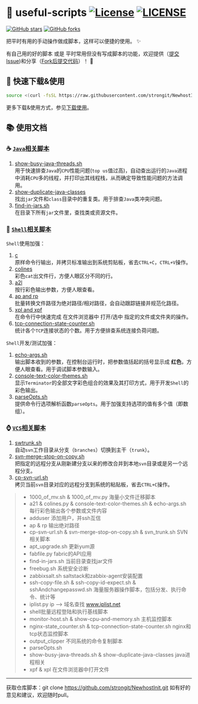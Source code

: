 :snail: useful-scripts [![License](https://img.shields.io/badge/license-Apache%202-4EB1BA.svg)](https://www.apache.org/licenses/LICENSE-2.0.html) [![LICENSE](https://img.shields.io/badge/license-NPL%20(The%20996%20Prohibited%20License)-blue.svg)](https://github.com/996icu/996.ICU/blob/master/LICENSE)
====================================

[![GitHub stars](https://img.shields.io/github/stars/oldratlee/useful-scripts.svg?style=social&label=Star&)](https://github.com/strongit/NewhostInit/stargazers)
[![GitHub forks](https://img.shields.io/github/forks/oldratlee/useful-scripts.svg?style=social&label=Fork&)](https://github.com/strongit/NewhostInit/fork)


把平时有用的手动操作做成脚本，这样可以便捷的使用。 :sparkles:

有自己用的好的脚本 或是 平时常用但没有写成脚本的功能，欢迎提供（[提交Issue](https://github.com/strongit/NewhostInit/issues))和分享（[Fork后提交代码](https://github.com/strongit/NewhostInit/fork)）！ :sparkling_heart:

:beginner: 快速下载&使用
----------------------

```bash
source <(curl -fsSL https://raw.githubusercontent.com/strongit/NewhostInit/master/test-cases/self-installer.sh)
```

更多下载&使用方式，参见[下载使用](docs/install.md)。

:books: 使用文档
----------------------

### :coffee: [`Java`相关脚本](docs/java.md)

1. [show-busy-java-threads.sh](docs/java.md#beer-show-busy-java-threadssh)  
    用于快速排查`Java`的`CPU`性能问题(`top us`值过高)，自动查出运行的`Java`进程中消耗`CPU`多的线程，并打印出其线程栈，从而确定导致性能问题的方法调用。
1. [show-duplicate-java-classes](docs/java.md#beer-show-duplicate-java-classes)  
    找出`jar`文件和`class`目录中的重复类。用于排查`Java`类冲突问题。
1. [find-in-jars.sh](docs/java.md#beer-find-in-jarssh)  
    在目录下所有`jar`文件里，查找类或资源文件。

### :shell: [`Shell`相关脚本](docs/shell.md)

`Shell`使用加强：

1. [c](docs/shell.md#beer-c)  
    原样命令行输出，并拷贝标准输出到系统剪贴板，省去`CTRL+C`，`CTRL+V`操作。
1. [colines](docs/shell.md#beer-colines)  
    彩色`cat`出文件行，方便人眼区分不同的行。
1. [a2l](docs/shell.md#beer-a2l)  
    按行彩色输出参数，方便人眼查看。
1. [ap and rp](docs/shell.md#beer-ap-and-rp)  
    批量转换文件路径为绝对路径/相对路径，会自动跟踪链接并规范化路径。
1. [xpl and xpf](docs/shell.md#beer-xpl-and-xpf)  
    在命令行中快速完成 在文件浏览器中 打开/选中 指定的文件或文件夹的操作。
1. [tcp-connection-state-counter.sh](docs/shell.md#beer-tcp-connection-state-countersh)  
    统计各个`TCP`连接状态的个数。用于方便排查系统连接负荷问题。

`Shell`开发/测试加强：

1. [echo-args.sh](docs/shell.md#beer-echo-argssh)  
    输出脚本收到的参数，在控制台运行时，把参数值括起的括号显示成 **红色**，方便人眼查看。用于调试脚本参数输入。
1. [console-text-color-themes.sh](docs/shell.md#beer-console-text-color-themessh)  
    显示`Terminator`的全部文字彩色组合的效果及其打印方式，用于开发`Shell`的彩色输出。
1. [parseOpts.sh](docs/shell.md#beer-parseoptssh)  
    提供命令行选项解析函数`parseOpts`。用于加强支持选项的值有多个值（即数组）。

### :watch: [`VCS`相关脚本](docs/vcs.md)

1. [swtrunk.sh](docs/vcs.md#beer-swtrunksh)  
    自动`svn`工作目录从分支（`branches`）切换到主干（`trunk`）。
1. [svn-merge-stop-on-copy.sh](docs/vcs.md#beer-svn-merge-stop-on-copysh)  
    把指定的远程分支从刚新建分支以来的修改合并到本地`svn`目录或是另一个远程分支。
1. [cp-svn-url.sh](docs/vcs.md#beer-cp-svn-urlsh)  
    拷贝当前`svn`目录对应的远程分支到系统的粘贴板，省去`CTRL+C`操作。



> * 1000_of_mv.sh & 1000_of_mv.py 海量小文件迁移脚本
> * a21 & colines.py & console-text-color-themes.sh & echo-args.sh 每行彩色输出各个参数或文件内容
> * adduser 添加用户，并ssh互信
> * ap & rp 输出绝对路径
> * cp-svn-url.sh & svn-merge-stop-on-copy.sh & svn_trunk.sh  SVN相关脚本
> * apt_upgrade.sh 更新yum源
> * fabfile.py fabric的API应用
> * find-in-jars.sh  当前目录查找jar文件
> * freebug.sh 系统安全诊断
> * zabbixsalt.sh saltstack和zabbix-agent安装配置
> * ssh-copy-file.sh & ssh-copy-id-expect.sh & sshAndchangepasswd.sh 海量服务器操作脚本，包括分发、执行命令、统计等
> * iplist.py ip ——> 域名查找 www.iplist.net
> * shell批量远程登陆和执行基线脚本
> * monitor-host.sh & show-cpu-and-memory.sh 主机监控脚本
> * nginx-state_counter.sh & tcp-connection-state-counter.sh nginx和tcp状态监控脚本
> * output_clipper  不同系统的命令复制脚本
> * parseOpts.sh
> * show-busy-java-threads.sh & show-duplicate-java-classes java进程相关
> * xpf & xpl 在文件浏览器中打开文件


------

获取仓库脚本：git clone https://github.com/strongit/NewhostInit.git 
如有好的意见和建议，欢迎随时pull。
